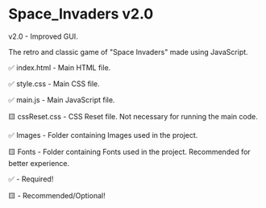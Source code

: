 # Space_Invaders v2.0
v2.0 - Improved GUI.

The retro and classic game of "Space Invaders" made using JavaScript.

✅ index.html - Main HTML file.

✅ style.css - Main CSS file.

✅ main.js - Main JavaScript file.

🟨 cssReset.css - CSS Reset file. Not necessary for running the main code.

✅ Images - Folder containing Images used in the project.

🟨 Fonts - Folder containing Fonts used in the project. Recommended for better experience.











✅ - Required!

🟨 - Recommended/Optional!
